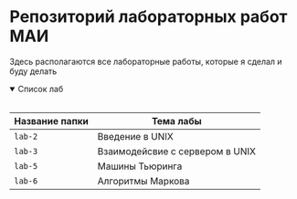 # Репозиторий лабораторных работ МАИ

Здесь располагаются все лабораторные работы, которые я сделал и буду делать

<details open>
<summary>Список лаб</summary>
<br>

| **Название папки** | **Тема лабы** |
| ------ | ------ |
| `lab-2` | Введение в UNIX |
| `lab-3` | Взаимодейсвие с сервером в UNIX |
| `lab-5` | Машины Тьюринга |
| `lab-6` | Алгоритмы Маркова |

</details>

